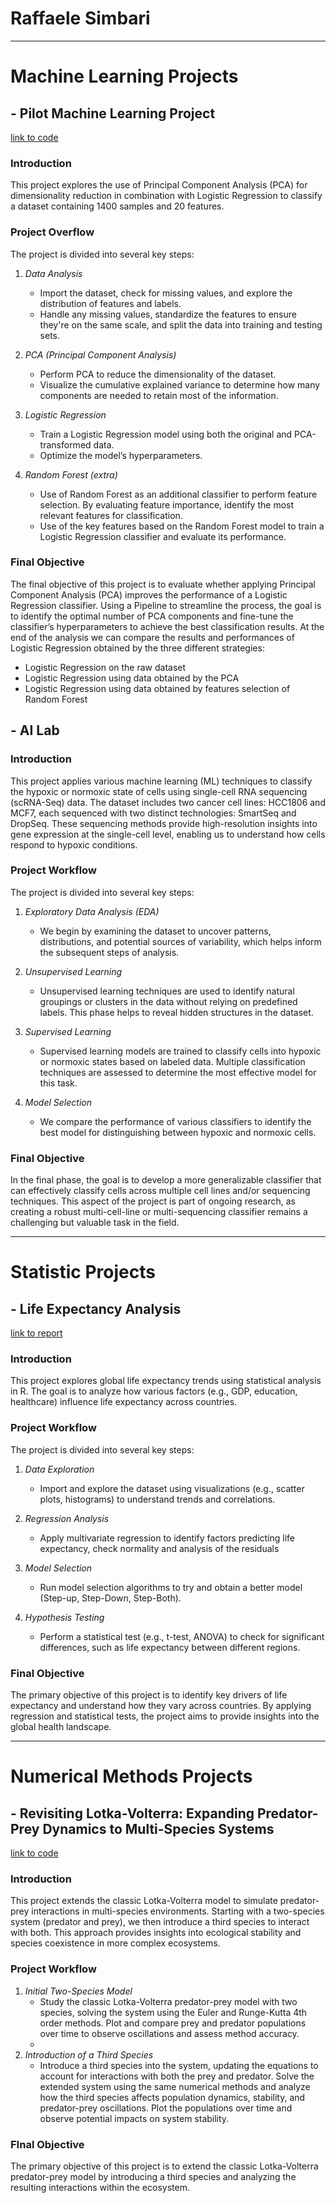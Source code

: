 # Raffaele Simbari
---

# **Machine Learning Projects**

## - **Pilot Machine Learning Project**
[link to code](https://raffaele233.github.io/ML_Individual_Project.html)

### Introduction
This project explores the use of Principal Component Analysis (PCA) for dimensionality reduction in combination with Logistic Regression to classify a dataset containing 1400 samples and 20 features. 

### Project Overflow
The project is divided into several key steps:

1. *Data Analysis*
   - Import the dataset, check for missing values, and explore the distribution of features and labels.
   - Handle any missing values, standardize the features to ensure they're on the same scale, and split the data into training and testing sets.
     
2. *PCA (Principal Component Analysis)*
   - Perform PCA to reduce the dimensionality of the dataset.
   - Visualize the cumulative explained variance to determine how many components are needed to retain most of the information.

3. *Logistic Regression*
   - Train a Logistic Regression model using both the original and PCA-transformed data.
   - Optimize the model’s hyperparameters.

4. *Random Forest (extra)*
   - Use of Random Forest as an additional classifier to perform feature selection. By evaluating feature importance, identify the most relevant features for classification.
   - Use of the key features based on the Random Forest model to train a Logistic Regression classifier and evaluate its performance.

### Final Objective
The final objective of this project is to evaluate whether applying Principal Component Analysis (PCA) improves the performance of a Logistic Regression classifier. Using a Pipeline to streamline the process, the goal is to identify the optimal number of PCA components and fine-tune the classifier’s hyperparameters to achieve the best classification results.
At the end of the analysis we can compare the results and performances of Logistic Regression obtained by the three different strategies:

- Logistic Regression on the raw dataset 
- Logistic Regression using data obtained by the PCA 
- Logistic Regression using data obtained by features selection of Random Forest
   
## - **AI Lab** 

### Introduction
This project applies various machine learning (ML) techniques to classify the hypoxic or normoxic state of cells using single-cell RNA sequencing (scRNA-Seq) data. The dataset includes two cancer cell lines: HCC1806 and MCF7, each sequenced with two distinct technologies: SmartSeq and DropSeq. These sequencing methods provide high-resolution insights into gene expression at the single-cell level, enabling us to understand how cells respond to hypoxic conditions.

### Project Workflow
The project is divided into several key steps:

1. *Exploratory Data Analysis (EDA)*
   - We begin by examining the dataset to uncover patterns, distributions, and potential sources of variability, which helps inform the subsequent steps of analysis.

2. *Unsupervised Learning*
   - Unsupervised learning techniques are used to identify natural groupings or clusters in the data without relying on predefined labels. This phase helps to reveal hidden structures in the dataset.

3. *Supervised Learning*
   - Supervised learning models are trained to classify cells into hypoxic or normoxic states based on labeled data. Multiple classification techniques are assessed to determine the most effective model for this task.

4. *Model Selection*
   - We compare the performance of various classifiers to identify the best model for distinguishing between hypoxic and normoxic cells.

### Final Objective
In the final phase, the goal is to develop a more generalizable classifier that can effectively classify cells across multiple cell lines and/or sequencing techniques. This aspect of the project is part of ongoing research, as creating a robust multi-cell-line or multi-sequencing classifier remains a challenging but valuable task in the field.

---

# **Statistic Projects**

## - **Life Expectancy Analysis** 
[link to report](https://raffaele233.github.io/Analyzing_Life_Expectancy.pdf)

### Introduction
This project explores global life expectancy trends using statistical analysis in R. The goal is to analyze how various factors (e.g., GDP, education, healthcare) influence life expectancy across countries.

### Project Workflow
The project is divided into several key steps:

1. *Data Exploration*
   - Import and explore the dataset using visualizations (e.g., scatter plots, histograms) to understand trends and correlations.

2. *Regression Analysis*
   - Apply multivariate regression to identify factors predicting life expectancy, check normality and analysis of the residuals

3. *Model Selection*
   - Run model selection algorithms to try and obtain a better model (Step-up, Step-Down, Step-Both).

4. *Hypothesis Testing*
   - Perform a statistical test (e.g., t-test, ANOVA) to check for significant differences, such as life expectancy between different regions.

### Final Objective
The primary objective of this project is to identify key drivers of life expectancy and understand how they vary across countries. By applying regression and statistical tests, the project aims to provide insights into the global health landscape.

---

# **Numerical Methods Projects** 

## - **Revisiting Lotka-Volterra: Expanding Predator-Prey Dynamics to Multi-Species Systems** 
[link to code](https://raffaele233.github.io/Project.html)

### Introduction
This project extends the classic Lotka-Volterra model to simulate predator-prey interactions in multi-species environments. Starting with a two-species system (predator and prey), we then introduce a third species to interact with both. This approach provides insights into ecological stability and species coexistence in more complex ecosystems.

### Project Workflow
1. *Initial Two-Species Model*
   - Study the classic Lotka-Volterra predator-prey model with two species, solving the system using the Euler and Runge-Kutta 4th order methods. Plot and compare prey and predator populations over time to observe oscillations and assess method accuracy.
   - 
2. *Introduction of a Third Species*
   - Introduce a third species into the system, updating the equations to account for interactions with both the prey and predator. Solve the extended system using the same numerical methods and analyze how the third species affects population dynamics, stability, and predator-prey oscillations. Plot the populations over time and observe potential impacts on system stability.

### FInal Objective
The primary objective of this project is to extend the classic Lotka-Volterra predator-prey model by introducing a third species and analyzing the resulting interactions within the ecosystem.










  
  
